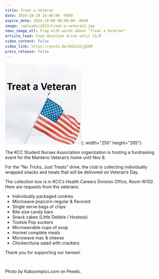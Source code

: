 ```yaml
---
title: Treat a Veteran
date: 2024-10-28 14:46:00 -0500
expire_date: 2024-10-08 00:00:00 -0500
image: /uploads/2023/treat-a-veteran2.jpg
news_image_alt: Flag with words above "Treat a Veteran"
article_lead: Food donation drive until 11/8
video_content: false
video_link: https://youtu.be/4d2LkGjg5bM
press_release: false
---
```

![Treat a veteran](/uploads/2023/treat-a-veteran250x265.jpg){: width="250" height="265"}

The KCC Student Nurses Association organization is hosting a fundraising event for the Manteno Veteran’s home until Nov 8.

For the “No Tricks, Just Treats” drive, the club is collecting individually wrapped snacks and treats that will be delivered on Veteran’s Day.

The collection box is in KCC’s Health Careers Division Office, Room W102. Here are requests from the veterans:

* Individually packaged cookies
* Microwave popcorn-regular & flavored
* Single serve bags of chips
* Bite size candy bars
* Snack cakes (Little Debbie / Hostess)
* Tootsie Pop suckers
* Microwavable cups of soup
* Hormel complete meals
* Microwave mac & cheese
* Chicken/tuna salad with crackers

Thank you for supporting our heroes!

&nbsp;

Photo by Kaboompics.com on Pexels.
